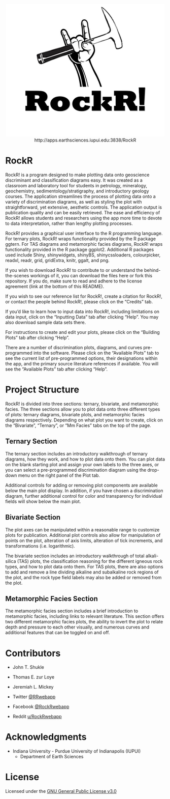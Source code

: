 <p align="center">
  <img src="www/Figs/RockR.png">
  <br>
  http://apps.earthsciences.iupui.edu:3838/RockR
</p>

# RockR

RockR! is a program designed to make plotting data onto geoscience discriminant and classification diagrams easy. It was created as a classroom and laboratory tool for students in petrology, mineralogy, geochemistry, sedimentology/stratigraphy, and introductory geology courses. The application streamlines the process of plotting data onto a variety of discrimination diagrams, as well as styling the plot with straightforward, yet extensive, aesthetic controls. The application output is publication quality and can be easily retrieved. The ease and efficiency of RockR! allows students and researchers using the app more time to devote to data interpretation, rather than lengthy plotting processes.

RockR! provides a graphical user interface to the R programming language. For ternary plots, RockR! wraps functionality provided by the R package ggtern. For TAS diagrams and metamorphic facies diagrams, RockR! wraps functionality provided in the R package ggplot2. Additional R packages used include Shiny, shinywidgets, shinyBS, shinycssloaders, colourpicker, readxl, readr, grid, gridExtra, knitr, ggalt, and png.

If you wish to download RockR! to contribute to or understand the behind-the-scenes workings of it, you can download the files here or fork this repository. If you do, make sure to read and adhere to the license agreement (link at the bottom of this README).

If you wish to see our reference list for RockR!, create a citation for RockR!, or contact the people behind RockR!, please click on the “Credits” tab.

If you’d like to learn how to input data into RockR!, including limitations on data input, click on the “Inputting Data” tab after clicking “Help”. You may also download sample data sets there.

For instructions to create and edit your plots, please click on the “Building Plots” tab after clicking “Help”.

There are a number of discrimination plots, diagrams, and curves pre-programmed into the software. Please click on the “Available Plots” tab to see the current list of pre-programmed options, their designations within the app, and the primary source literature references if available. You will see the “Available Plots” tab after clicking “Help”.

# Project Structure

RockR! is divided into three sections: ternary, bivariate, and metamorphic facies. The three sections allow you to plot data onto three different types of plots: ternary diagrams, bivariate plots, and metamorphic facies diagrams respectively. Depending on what plot you want to create, click on the “Bivariate”, “Ternary”, or “Mm Facies” tabs on the top of the page.

## Ternary Section
The ternary section includes an introductory walkthrough of ternary diagrams, how they work, and how to plot data onto them. You can plot data on the blank starting plot and assign your own labels to the three axes, or you can select a pre-programmed discrimination diagram using the drop-down menu on the right panel of the Plot tab.

Additional controls for adding or removing plot components are available below the main plot display. In addition, if you have chosen a discrimination diagram, further additional control for color and transparency for individual fields will show below the main plot.

## Bivariate Section
The plot axes can be manipulated within a reasonable range to customize plots for publication. Additional plot controls also allow for manipulation of points on the plot, alteration of axis limits, alteration of tick increments, and transformations (i.e. logarithmic).

The bivariate section includes an introductory walkthrough of total alkali-silica (TAS) plots, the classification reasoning for the different igneous rock types, and how to plot data onto them. For TAS plots, there are also options to add and remove a line dividing alkaline and subalkaline rock regions of the plot, and the rock type field labels may also be added or removed from the plot.

## Metamorphic Facies Section
The metamorphic facies section includes a brief introduction to metamorphic facies, including links to relevant literature. This section offers two different metamorphic facies plots, the ability to invert the plot to relate depth and pressure to each other visually, and numerous curves and additional features that can be toggled on and off.

# Contributors
- John T. Shukle
- Thomas E. zur Loye
- Jeremiah L. Mickey

- Twitter [@RRwebapp](https://twitter.com/RRwebapp)
- Facebook [@RockRwebapp](https://www.facebook.com/RockRwebapp/?eid=ARAR3piAw1ZiSVQWLZzVOEJa47Zn11XKpC8WY8s0Izli2wTlSi7mFzaOVdEIAg1y8UJYtcJ_XKD2jIs)
- Reddit [u/RockRwebapp](https://www.reddit.com/user/RockRwebapp/)

# Acknowledgments
- Indiana University - Purdue University of Indianapolis (IUPUI)
   - Department of Earth Sciences

# License
Licensed under the [GNU General Public License v3.0](https://github.com/jshukle/RockR/blob/master/LICENSE)
